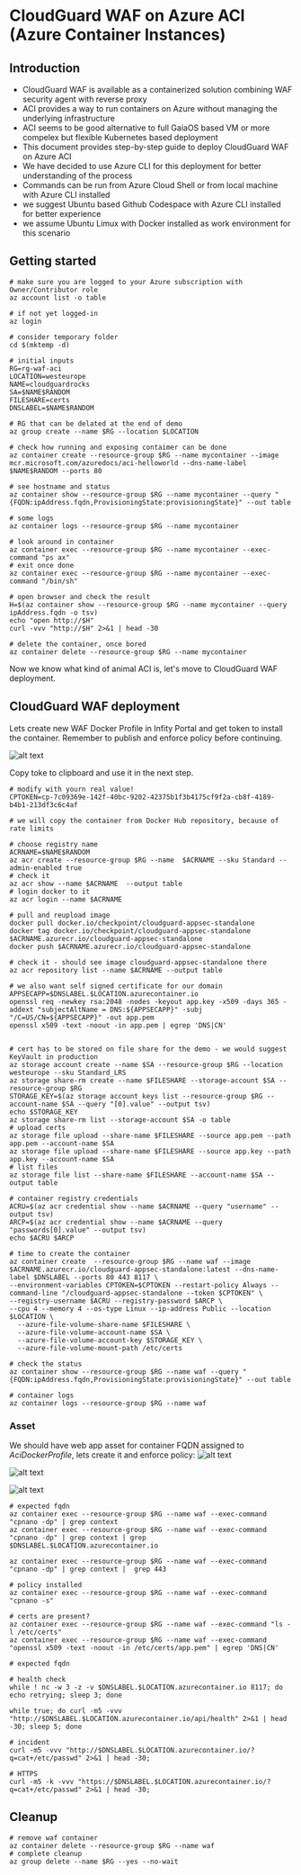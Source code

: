 # CloudGuard WAF on Azure ACI (Azure Container Instances)

## Introduction

* CloudGuard WAF is available as a containerized solution combining WAF security agent with reverse proxy
* ACI provides a way to run containers on Azure without managing the underlying infrastructure
* ACI seems to be good alternative to full GaiaOS based VM or more compelex but flexible Kubernetes based deployment
* This document provides step-by-step guide to deploy CloudGuard WAF on Azure ACI
* We have decided to use Azure CLI for this deployment for better understanding of the process
* Commands can be run from Azure Cloud Shell or from local machine with Azure CLI installed
* we suggest Ubuntu based Github Codespace with Azure CLI installed for better experience
* we assume Ubuntu Limux with Docker installed as work environment for this scenario

## Getting started

```shell
# make sure you are logged to your Azure subscription with Owner/Contributor role
az account list -o table

# if not yet logged-in
az login

# consider temporary folder
cd $(mktemp -d)

# initial inputs
RG=rg-waf-aci
LOCATION=westeurope
NAME=cloudguardrocks
SA=$NAME$RANDOM
FILESHARE=certs
DNSLABEL=$NAME$RANDOM

# RG that can be delated at the end of demo
az group create --name $RG --location $LOCATION

# check how running and exposing contaimer can be done
az container create --resource-group $RG --name mycontainer --image mcr.microsoft.com/azuredocs/aci-helloworld --dns-name-label $NAME$RANDOM --ports 80

# see hostname and status
az container show --resource-group $RG --name mycontainer --query "{FQDN:ipAddress.fqdn,ProvisioningState:provisioningState}" --out table

# some logs
az container logs --resource-group $RG --name mycontainer

# look around in container
az container exec --resource-group $RG --name mycontainer --exec-command "ps ax"
# exit once done
az container exec --resource-group $RG --name mycontainer --exec-command "/bin/sh"

# open browser and check the result
H=$(az container show --resource-group $RG --name mycontainer --query ipAddress.fqdn -o tsv)
echo "open http://$H"
curl -vvv "http://$H" 2>&1 | head -30

# delete the container, once bored
az container delete --resource-group $RG --name mycontainer
```

Now we know what kind of animal ACI is, let's move to CloudGuard WAF deployment.

## CloudGuard WAF deployment

Lets create new WAF Docker Profile in Infity Portal and get token to install the container.
Remember to publish and enforce policy before continuing.

![alt text](image.png)

Copy toke to clipboard and use it in the next step.

```shell
# modify with yourn real value!
CPTOKEN=cp-7c09369e-142f-40bc-9202-42375b1f3b4175cf9f2a-cb8f-4189-b4b1-213df3c6c4af

# we will copy the container from Docker Hub repository, because of rate limits

# choose registry name
ACRNAME=$NAME$RANDOM
az acr create --resource-group $RG --name  $ACRNAME --sku Standard --admin-enabled true
# check it
az acr show --name $ACRNAME  --output table
# login docker to it
az acr login --name $ACRNAME

# pull and reupload image
docker pull docker.io/checkpoint/cloudguard-appsec-standalone
docker tag docker.io/checkpoint/cloudguard-appsec-standalone $ACRNAME.azurecr.io/cloudguard-appsec-standalone
docker push $ACRNAME.azurecr.io/cloudguard-appsec-standalone

# check it - should see image cloudguard-appsec-standalone there
az acr repository list --name $ACRNAME --output table

# we also want self signed certificate for our domain
APPSECAPP=$DNSLABEL.$LOCATION.azurecontainer.io
openssl req -newkey rsa:2048 -nodes -keyout app.key -x509 -days 365 -addext "subjectAltName = DNS:${APPSECAPP}" -subj "/C=US/CN=${APPSECAPP}" -out app.pem
openssl x509 -text -noout -in app.pem | egrep 'DNS|CN'


# cert has to be stored on file share for the demo - we would suggest KeyVault in production
az storage account create --name $SA --resource-group $RG --location westeurope --sku Standard_LRS
az storage share-rm create --name $FILESHARE --storage-account $SA --resource-group $RG
STORAGE_KEY=$(az storage account keys list --resource-group $RG --account-name $SA --query "[0].value" --output tsv)
echo $STORAGE_KEY
az storage share-rm list --storage-account $SA -o table
# upload certs
az storage file upload --share-name $FILESHARE --source app.pem --path app.pem --account-name $SA
az storage file upload --share-name $FILESHARE --source app.key --path app.key --account-name $SA
# list files
az storage file list --share-name $FILESHARE --account-name $SA --output table

# container registry credentials
ACRU=$(az acr credential show --name $ACRNAME --query "username" --output tsv)
ARCP=$(az acr credential show --name $ACRNAME --query "passwords[0].value" --output tsv)
echo $ACRU $ARCP

# time to create the container
az container create  --resource-group $RG --name waf --image $ACRNAME.azurecr.io/cloudguard-appsec-standalone:latest --dns-name-label $DNSLABEL --ports 80 443 8117 \
--environment-variables CPTOKEN=$CPTOKEN --restart-policy Always --command-line "/cloudguard-appsec-standalone --token $CPTOKEN" \
--registry-username $ACRU --registry-password $ARCP \
--cpu 4 --memory 4 --os-type Linux --ip-address Public --location $LOCATION \
  --azure-file-volume-share-name $FILESHARE \
  --azure-file-volume-account-name $SA \
  --azure-file-volume-account-key $STORAGE_KEY \
  --azure-file-volume-mount-path /etc/certs

# check the status
az container show --resource-group $RG --name waf --query "{FQDN:ipAddress.fqdn,ProvisioningState:provisioningState}" --out table

# container logs
az container logs --resource-group $RG --name waf
```

### Asset

We should have web app asset for container FQDN assigned to *AciDockerProfile*, lets create it and enforce policy:
![alt text](image-1.png)

![alt text](image-2.png)

![alt text](image-3.png)



```shell
# expected fqdn
az container exec --resource-group $RG --name waf --exec-command "cpnano -dp" | grep context
az container exec --resource-group $RG --name waf --exec-command "cpnano -dp" | grep context | grep $DNSLABEL.$LOCATION.azurecontainer.io

az container exec --resource-group $RG --name waf --exec-command "cpnano -dp" | grep context |  grep 443

# policy installed
az container exec --resource-group $RG --name waf --exec-command "cpnano -s"

# certs are present?
az container exec --resource-group $RG --name waf --exec-command "ls -l /etc/certs"
az container exec --resource-group $RG --name waf --exec-command "openssl x509 -text -noout -in /etc/certs/app.pem" | egrep 'DNS|CN'

# expected fqdn

# health check
while ! nc -w 3 -z -v $DNSLABEL.$LOCATION.azurecontainer.io 8117; do echo retrying; sleep 3; done

while true; do curl -m5 -vvv "http://$DNSLABEL.$LOCATION.azurecontainer.io/api/health" 2>&1 | head -30; sleep 5; done

# incident
curl -m5 -vvv "http://$DNSLABEL.$LOCATION.azurecontainer.io/?q=cat+/etc/passwd" 2>&1 | head -30; 

# HTTPS
curl -m5 -k -vvv "https://$DNSLABEL.$LOCATION.azurecontainer.io/?q=cat+/etc/passwd" 2>&1 | head -30;

```

## Cleanup

```shell
# remove waf container
az container delete --resource-group $RG --name waf
# complete cleanup
az group delete --name $RG --yes --no-wait
```
